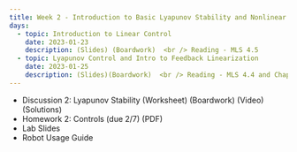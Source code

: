 ```yaml
---
title: Week 2 - Introduction to Basic Lyapunov Stability and Nonlinear Control
days:
  - topic: Introduction to Linear Control
    date: 2023-01-23
    description: (Slides) (Boardwork)  <br /> Reading - MLS 4.5
  - topic: Lyapunov Control and Intro to Feedback Linearization
    date: 2023-01-25
    description: (Slides)(Boardwork)  <br /> Reading - MLS 4.4 and Chapter 8
---
```


- Discussion 2: Lyapunov Stability (Worksheet) (Boardwork) (Video) (Solutions)
- Homework 2: Controls (due 2/7) (PDF)
- Lab Slides
- Robot Usage Guide

<a id="Week3"></a>


